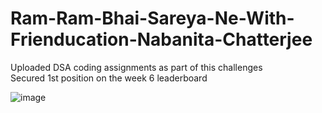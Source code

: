 # Ram-Ram-Bhai-Sareya-Ne-With-Frienducation-Nabanita-Chatterjee

Uploaded DSA coding assignments as part of this challenges    
Secured 1st position on the week 6 leaderboard

![image](https://github.com/Nabanita29/Ram-Ram-Bhai-Sareya-Ne-With-Frienducation-Nabanita-Chatterjee/assets/107246882/e2530f05-875b-4ca3-b471-3bac8c923cc3)
